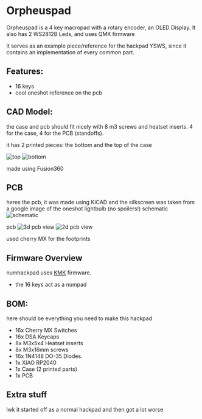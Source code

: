 # Orpheuspad

Orpheuspad is a 4 key macropad with a rotary encoder, an OLED Display. It also has 2 WS2812B Leds, and uses QMK firmware

It serves as an example piece/reference for the hackpad YSWS, since it contains an implementation of every common part.

## Features:
- 16 keys
- cool oneshot reference on the pcb

## CAD Model:
the case and pcb should fit nicely with 8 m3 screws and heatset inserts. 4 for the case, 4 for the PCB (standoffs).

it has 2 printed pieces: the bottom and the top of the case

![top](https://hc-cdn.hel1.your-objectstorage.com/s/v3/ad51febad2672b1e09fc197a29e6e880efd43739_image.png)
![bottom](https://hc-cdn.hel1.your-objectstorage.com/s/v3/11bd733bad6728e32ada1485eecb76ba7b07c981_image.png)

made using Fusion360

## PCB
heres the pcb, it was made using KiCAD and the silkscreen was taken from a google image of the oneshot lightbulb (no spoilers!)
schematic
![schematic](https://hc-cdn.hel1.your-objectstorage.com/s/v3/3be1e634152d126c7a05665ef1133a6337b589cd_screenshot_2025-07-06_at_3.07.36___pm.png)

pcb
![3d pcb view](https://hc-cdn.hel1.your-objectstorage.com/s/v3/c30d65369d4980343ac0f1afb61ffbed3f5bc94a_image.png)
![2d pcb view](https://hc-cdn.hel1.your-objectstorage.com/s/v3/4202c5608baf8b70ccc33942978632d598f2eb9c_image.png)

used cherry MX for the footprints

## Firmware Overview
numhackpad uses [KMK](https://github.com/KMKfw) firmware.

- the 16 keys act as a numpad
## BOM:
here should be everything you need to make this hackpad

- 16x Cherry MX Switches
- 16x DSA Keycaps
- 8x M3x5x4 Heatset inserts
- 8x M3x16mm screws
- 16x 1N4148 DO-35 Diodes.
- 1x XIAO RP2040
- 1x Case (2 printed parts)
- 1x PCB


## Extra stuff
lwk it started off as a normal hackpad and then got a lot worse